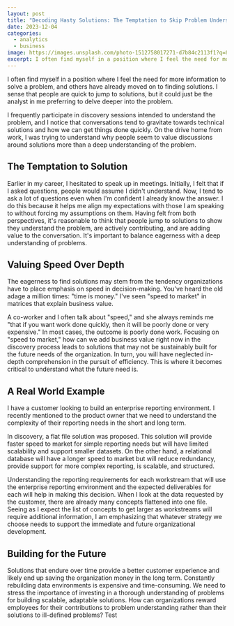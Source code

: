 ```yaml
---
layout: post
title: "Decoding Hasty Solutions: The Temptation to Skip Problem Understanding"
date: 2023-12-04
categories:
  - analytics
  - business
image: https://images.unsplash.com/photo-1512758017271-d7b84c2113f1?q=80&w=2070&auto=format&fit=crop&ixlib=rb-4.0.3&ixid=M3wxMjA3fDB8MHxwaG90by1wYWdlfHx8fGVufDB8fHx8fA%3D%3D
excerpt: I often find myself in a position where I feel the need for more information to solve a problem, and others have already moved on to finding solutions. I sense that people are quick to jump to solutions, but it could just be the analyst in me preferring to delve deeper into the problem. I frequently participate in discovery sessions intended to understand the problem, and I notice that conversations tend to gravitate towards technical solutions and how we can get things done quickly. On the drive home from work, I was trying to understand why people seem to value discussions around solutions more than a deep understanding of the problem.
---
```

I often find myself in a position where I feel the need for more information to solve a problem, and others have already moved on to finding solutions. I sense that people are quick to jump to solutions, but it could just be the analyst in me preferring to delve deeper into the problem.

I frequently participate in discovery sessions intended to understand the problem, and I notice that conversations tend to gravitate towards technical solutions and how we can get things done quickly. On the drive home from work, I was trying to understand why people seem to value discussions around solutions more than a deep understanding of the problem.

## The Temptation to Solution
Earlier in my career, I hesitated to speak up in meetings. Initially, I felt that if I asked questions, people would assume I didn't understand. Now, I tend to ask a lot of questions even when I'm confident I already know the answer. I do this because it helps me align my expectations with those I am speaking to without forcing my assumptions on them. Having felt from both perspectives, it's reasonable to think that people jump to solutions to show they understand the problem, are actively contributing, and are adding value to the conversation. It's important to balance eagerness with a deep understanding of problems.

## Valuing Speed Over Depth
The eagerness to find solutions may stem from the tendency organizations have to place emphasis on speed in decision-making. You've heard the old adage a million times: "time is money." I've seen "speed to market" in matrices that explain business value.

A co-worker and I often talk about "speed," and she always reminds me "that if you want work done quickly, then it will be poorly done or very expensive." In most cases, the outcome is poorly done work. Focusing on "speed to market," how can we add business value right now in the discovery process leads to solutions that may not be sustainably built for the future needs of the organization. In turn, you will have neglected in-depth comprehension in the pursuit of efficiency. This is where it becomes critical to understand what the future need is.

## A Real World Example
I have a customer looking to build an enterprise reporting environment. I recently mentioned  to the product owner that we need to understand the complexity of their reporting needs in the short and long term.

In discovery, a flat file solution was proposed. This solution will provide faster speed to market for simple reporting needs but will have limited scalability and support smaller datasets. On the other hand, a relational database will have a longer speed to market but will reduce redundancy, provide support for more complex reporting, is scalable, and structured.

Understanding the reporting requirements for each workstream that will use the enterprise reporting environment and the expected deliverables for each will help in making this decision. When I look at the data requested by the customer, there are already many concepts flattened into one file. Seeing as I expect the list of concepts to get larger as workstreams will require additional information, I am emphasizing that whatever strategy we choose needs to support the immediate and future organizational development.

## Building for the Future
Solutions that endure over time provide a better customer experience and likely end up saving the organization money in the long term. Constantly rebuilding data environments is expensive and time-consuming. We need to stress the importance of investing in a thorough understanding of problems for building scalable, adaptable solutions. How can organizations reward employees for their contributions to problem understanding rather than their solutions to ill-defined problems? Test